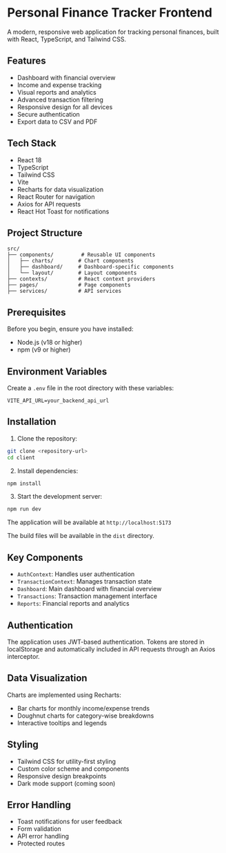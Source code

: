 # Personal Finance Tracker Frontend

A modern, responsive web application for tracking personal finances, built with React, TypeScript, and Tailwind CSS.


## Features

- Dashboard with financial overview
- Income and expense tracking
- Visual reports and analytics
- Advanced transaction filtering
- Responsive design for all devices
- Secure authentication
- Export data to CSV and PDF

## Tech Stack

- React 18
- TypeScript
- Tailwind CSS
- Vite
- Recharts for data visualization
- React Router for navigation
- Axios for API requests
- React Hot Toast for notifications

## Project Structure

```
src/
├── components/         # Reusable UI components
│   ├── charts/        # Chart components
│   ├── dashboard/     # Dashboard-specific components
│   └── layout/        # Layout components
├── contexts/          # React context providers
├── pages/             # Page components
├── services/          # API services
```

## Prerequisites

Before you begin, ensure you have installed:
- Node.js (v18 or higher)
- npm (v9 or higher)

## Environment Variables

Create a `.env` file in the root directory with these variables:

```env
VITE_API_URL=your_backend_api_url
```

## Installation

1. Clone the repository:
```bash
git clone <repository-url>
cd client
```

2. Install dependencies:
```bash
npm install
```

3. Start the development server:
```bash
npm run dev
```

The application will be available at `http://localhost:5173`



The build files will be available in the `dist` directory.




## Key Components

- `AuthContext`: Handles user authentication
- `TransactionContext`: Manages transaction state
- `Dashboard`: Main dashboard with financial overview
- `Transactions`: Transaction management interface
- `Reports`: Financial reports and analytics

## Authentication

The application uses JWT-based authentication. Tokens are stored in localStorage and automatically included in API requests through an Axios interceptor.

## Data Visualization

Charts are implemented using Recharts:
- Bar charts for monthly income/expense trends
- Doughnut charts for category-wise breakdowns
- Interactive tooltips and legends

## Styling

- Tailwind CSS for utility-first styling
- Custom color scheme and components
- Responsive design breakpoints
- Dark mode support (coming soon)

## Error Handling

- Toast notifications for user feedback
- Form validation
- API error handling
- Protected routes

